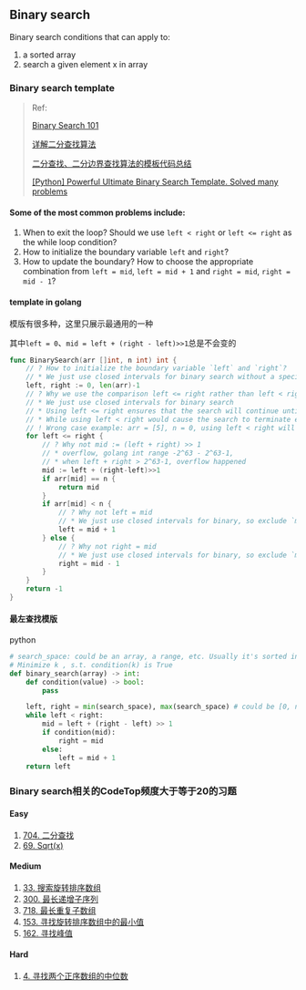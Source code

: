 ## Binary search

Binary search conditions that can apply to:
1. a sorted array
2. search a given element x in array

### Binary search template

> Ref: 
>
> [Binary Search 101](https://leetcode.com/problems/binary-search/discuss/423162/Binary-Search-101)
> 
> [详解二分查找算法](https://www.cnblogs.com/kyoner/p/11080078.html)
>
> [二分查找、二分边界查找算法的模板代码总结](https://segmentfault.com/a/1190000016825704)
>
> [[Python] Powerful Ultimate Binary Search Template. Solved many problems](https://leetcode.com/discuss/general-discussion/786126/python-powerful-ultimate-binary-search-template-solved-many-problems)

#### Some of the most common problems include:

1. When to exit the loop? Should we use `left < right` or `left <= right` as the while loop condition?
2. How to initialize the boundary variable `left` and `right`?
3. How to update the boundary? How to choose the appropriate combination from `left = mid`, `left = mid + 1` and `right = mid`, `right = mid - 1`?

#### template in golang

模版有很多种，这里只展示最通用的一种

其中`left = 0`、`mid = left + (right - left)>>1`总是不会变的



```go
func BinarySearch(arr []int, n int) int {
	// ? How to initialize the boundary variable `left` and `right`?
	// * We just use closed intervals for binary search without a specific reason.
	left, right := 0, len(arr)-1
	// ? Why we use the comparison left <= right rather than left < right?
	// * We just use closed intervals for binary search
	// * Using left <= right ensures that the search will continue until every element in the search space has been considered
	// * While using left < right would cause the search to terminate early if there are an even number of elements in the search space.
	// ! Wrong case example: arr = [5], n = 0, using left < right will result in -1
	for left <= right {
		// ? Why not mid := (left + right) >> 1
		// * overflow, golang int range -2^63 - 2^63-1,
		// * when left + right > 2^63-1, overflow happened
		mid := left + (right-left)>>1
		if arr[mid] == n {
			return mid
		}
		if arr[mid] < n {
			// ? Why not left = mid
			// * We just use closed intervals for binary, so exclude `mid`
			left = mid + 1
		} else {
			// ? Why not right = mid
			// * We just use closed intervals for binary, so exclude `mid`
			right = mid - 1
		}
	}
	return -1
}
```





#### 最左查找模版

python

```python
# search_space: could be an array, a range, etc. Usually it's sorted in ascending order.
# Minimize k , s.t. condition(k) is True
def binary_search(array) -> int:
    def condition(value) -> bool:
        pass

    left, right = min(search_space), max(search_space) # could be [0, n], [1, n] etc. Depends on problem
    while left < right:
        mid = left + (right - left) >> 1
        if condition(mid):
            right = mid
        else:
            left = mid + 1
    return left
```



### Binary search相关的CodeTop频度大于等于20的习题

#### Easy

1. [704. 二分查找](https://leetcode-cn.com/problems/binary-search/)
2. [69. Sqrt(x)](https://leetcode-cn.com/problems/sqrtx/)

#### Medium

1. [33. 搜索旋转排序数组](https://leetcode-cn.com/problems/search-in-rotated-sorted-array/)
2. [300. 最长递增子序列](https://leetcode-cn.com/problems/longest-increasing-subsequence/)
3. [718. 最长重复子数组](https://leetcode-cn.com/problems/maximum-length-of-repeated-subarray/)
4. [153. 寻找旋转排序数组中的最小值](https://leetcode-cn.com/problems/find-minimum-in-rotated-sorted-array/)
5. [162. 寻找峰值](https://leetcode-cn.com/problems/find-peak-element/)

#### Hard

1. [4. 寻找两个正序数组的中位数](https://leetcode-cn.com/problems/median-of-two-sorted-arrays/)